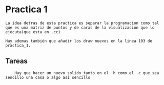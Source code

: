 # Practica 1 

    La idea detras de esta practica es separar la programacion como tal que es una matriz de puntos y de caras de la visualización que lo ejecuta(que esta en .cc)

    Hay ademas también que añadir los draw nuevos en la linea 103 de practica_1.

## Tareas

        Hay que hacer un nuevo solido tanto en el .h como el .c que sea sencillo una casa o algo así sencillo